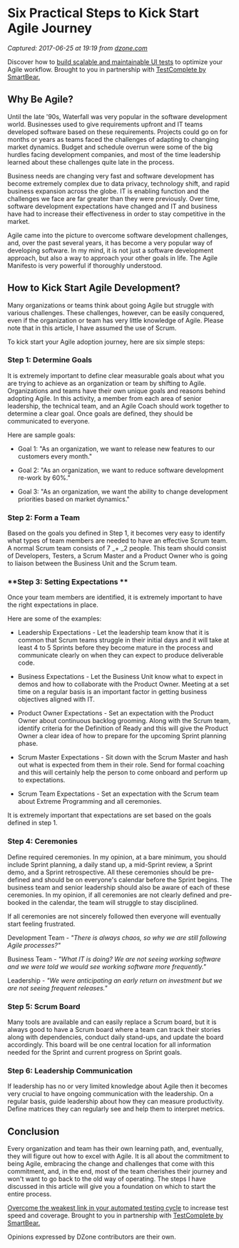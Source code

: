 # Six Practical Steps to Kick Start Agile Journey

_Captured: 2017-06-25 at 19:19 from [dzone.com](https://dzone.com/articles/six-practical-steps-to-kick-start-agile-journey?edition=305136&utm_source=Daily%20Digest&utm_medium=email&utm_campaign=dd%202017-06-25)_

Discover how to [build scalable and maintainable UI tests](https://dzone.com/go?i=222241&u=https%3A%2F%2Fsmartbear.com%2Fppc%2Febooks%2Fbetter-test-design%2F%3Fsr%3Ddzone%26md%3Dcontent-synd) to optimize your Agile workflow. Brought to you in partnership with [TestComplete by SmartBear.](https://dzone.com/go?i=222241&u=https%3A%2F%2Fsmartbear.com%2Fproduct%2Ftestcomplete%2Foverview%2F%3Fsr%3Ddzone%26md%3Dad)

## **Why Be Agile?**

Until the late '90s, Waterfall was very popular in the software development world. Businesses used to give requirements upfront and IT teams developed software based on these requirements. Projects could go on for months or years as teams faced the challenges of adapting to changing market dynamics. Budget and schedule overrun were some of the big hurdles facing development companies, and most of the time leadership learned about these challenges quite late in the process.

Business needs are changing very fast and software development has become extremely complex due to data privacy, technology shift, and rapid business expansion across the globe. IT is enabling function and the challenges we face are far greater than they were previously. Over time, software development expectations have changed and IT and business have had to increase their effectiveness in order to stay competitive in the market.

Agile came into the picture to overcome software development challenges, and, over the past several years, it has become a very popular way of developing software. In my mind, it is not just a software development approach, but also a way to approach your other goals in life. The Agile Manifesto is very powerful if thoroughly understood.

## **How to Kick Start Agile Development?**

Many organizations or teams think about going Agile but struggle with various challenges. These challenges, however, can be easily conquered, even if the organization or team has very little knowledge of Agile. Please note that in this article, I have assumed the use of Scrum.

To kick start your Agile adoption journey, here are six simple steps:

### **Step 1: Determine Goals**

It is extremely important to define clear measurable goals about what you are trying to achieve as an organization or team by shifting to Agile. Organizations and teams have their own unique goals and reasons behind adopting Agile. In this activity, a member from each area of senior leadership, the technical team, and an Agile Coach should work together to determine a clear goal. Once goals are defined, they should be communicated to everyone.

Here are sample goals:

  * Goal 1: "As an organization, we want to release new features to our customers every month."

  * Goal 2: "As an organization, we want to reduce software development re-work by 60%."

  * Goal 3: "As an organization, we want the ability to change development priorities based on market dynamics."

### **Step 2: Form a Team**

Based on the goals you defined in Step 1, it becomes very easy to identify what types of team members are needed to have an effective Scrum team. A normal Scrum team consists of 7 _\+ _2 people. This team should consist of Developers, Testers, a Scrum Master and a Product Owner who is going to liaison between the Business Unit and the Scrum team.

### **Step 3: Setting Expectations **

Once your team members are identified, it is extremely important to have the right expectations in place.

Here are some of the examples:

  * Leadership Expectations - Let the leadership team know that it is common that Scrum teams struggle in their initial days and it will take at least 4 to 5 Sprints before they become mature in the process and communicate clearly on when they can expect to produce deliverable code.

  * Business Expectations - Let the Business Unit know what to expect in demos and how to collaborate with the Product Owner. Meeting at a set time on a regular basis is an important factor in getting business objectives aligned with IT.

  * Product Owner Expectations - Set an expectation with the Product Owner about continuous backlog grooming. Along with the Scrum team, identify criteria for the Definition of Ready and this will give the Product Owner a clear idea of how to prepare for the upcoming Sprint planning phase.

  * Scrum Master Expectations - Sit down with the Scrum Master and hash out what is expected from them in their role. Send for formal coaching and this will certainly help the person to come onboard and perform up to expectations.

  * Scrum Team Expectations - Set an expectation with the Scrum team about Extreme Programming and all ceremonies.

It is extremely important that expectations are set based on the goals defined in step 1.

### **Step 4: Ceremonies**

Define required ceremonies. In my opinion, at a bare minimum, you should include Sprint planning, a daily stand up, a mid-Sprint review, a Sprint demo, and a Sprint retrospective. All these ceremonies should be pre-defined and should be on everyone's calendar before the Sprint begins. The business team and senior leadership should also be aware of each of these ceremonies. In my opinion, if all ceremonies are not clearly defined and pre-booked in the calendar, the team will struggle to stay disciplined.

If all ceremonies are not sincerely followed then everyone will eventually start feeling frustrated.

Development Team - _"There is always chaos, so why we are still following Agile processes?"_

Business Team - _"What IT is doing? We are not seeing working software and we were told we would see working software more frequently."_

Leadership - _"We were anticipating an early return on investment but we are not seeing frequent releases."_

### **Step 5: Scrum Board**

Many tools are available and can easily replace a Scrum board, but it is always good to have a Scrum board where a team can track their stories along with dependencies, conduct daily stand-ups, and update the board accordingly. This board will be one central location for all information needed for the Sprint and current progress on Sprint goals.

### **Step 6: Leadership Communication**

If leadership has no or very limited knowledge about Agile then it becomes very crucial to have ongoing communication with the leadership. On a regular basis, guide leadership about how they can measure productivity. Define matrices they can regularly see and help them to interpret metrics.

## **Conclusion**

Every organization and team has their own learning path, and, eventually, they will figure out how to excel with Agile. It is all about the commitment to being Agile, embracing the change and challenges that come with this commitment, and, in the end, most of the team cherishes their journey and won't want to go back to the old way of operating. The steps I have discussed in this article will give you a foundation on which to start the entire process.

[Overcome the weakest link in your automated testing cycle](https://dzone.com/go?i=222242&u=https%3A%2F%2Fsmartbear.com%2Fppc%2Febooks%2Fovercome-the-weakest-link-in-your-automated-testin%2F%3Fsr%3Ddzone%26md%3Dcontent-synd) to increase test speed and coverage. Brought to you in partnership with [TestComplete by SmartBear.](https://dzone.com/go?i=222242&u=https%3A%2F%2Fsmartbear.com%2Fproduct%2Ftestcomplete%2Foverview%2F%3Fsr%3Ddzone%26md%3Dad)

Opinions expressed by DZone contributors are their own.
